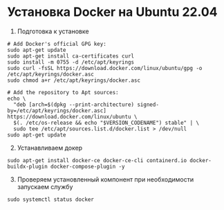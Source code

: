 # Установка Docker на Ubuntu 22.04

1. Подготовка к установке
```
# Add Docker's official GPG key:
sudo apt-get update
sudo apt-get install ca-certificates curl
sudo install -m 0755 -d /etc/apt/keyrings
sudo curl -fsSL https://download.docker.com/linux/ubuntu/gpg -o /etc/apt/keyrings/docker.asc
sudo chmod a+r /etc/apt/keyrings/docker.asc

# Add the repository to Apt sources:
echo \
  "deb [arch=$(dpkg --print-architecture) signed-by=/etc/apt/keyrings/docker.asc] https://download.docker.com/linux/ubuntu \
  $(. /etc/os-release && echo "$VERSION_CODENAME") stable" | \
  sudo tee /etc/apt/sources.list.d/docker.list > /dev/null
sudo apt-get update
```

2. Устанавливаем докер
```
sudo apt-get install docker-ce docker-ce-cli containerd.io docker-buildx-plugin docker-compose-plugin -y
```

3. Проверяем установленный компонент при необходимости запускаем службу
```
sudo systemctl status docker
```